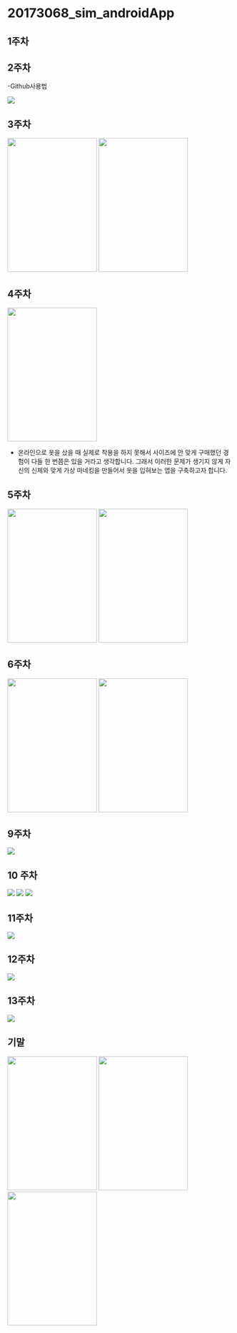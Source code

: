 # 20173068_sim_androidApp

## 1주차

## 2주차
  -Github사용법

<img width="" height="" src="./png/고양이.png"></img>

## 3주차

<img width="200" height="300" src="./png/3주차_1번과제.png"></img>
<img width="200" height="300" src="./png/3주차_2번과제.png"></img>

## 4주차
<img width="200" height="300" src="./png/4주차.png"></img>
- 온라인으로 옷을 샀을 때 실제로 착용을 하지 못해서 사이즈에 안 맞게 구매했던 경험이 다들 한 번쯤은 있을 거라고 생각합니다. 그래서 이러한 문제가 생기지 않게 자신의 신체와 맞게 가상 마네킹을 만들어서 옷을 입혀보는 앱을 구축하고자 합니다.

## 5주차
<img width="200" height="300" src="./png/5주차과제1.png"></img>
<img width="200" height="300" src="./png/5주차과제2.png"></img>

## 6주차
<img width="200" height="300" src="./png/6주차과제1.png"></img>
<img width="200" height="300" src="./png/6주차과제2.png"></img>

## 9주차
<img width="" height="" src="./png/9주차과제.png"></img>

## 10 주차
<img width="" height="" src="./png/10주차1.png"></img>
<img width="" height="" src="./png/10주차2.png"></img>
<img width="" height="" src="./png/10주차3.png"></img>

## 11주차
<img width="" height="" src="./png/11주차.png"></img>

## 12주차
<img width="" height="" src="./png/12주차.png"></img>

## 13주차
<img width="" height="" src="./png/13주차.png"></img>

## 기말
<img width="200" height="300" src="./png/기말1.jpg"></img>
<img width="200" height="300" src="./png/기말2.jpg"></img>
<img width="200" height="300" src="./png/기말3.jpg"></img>

